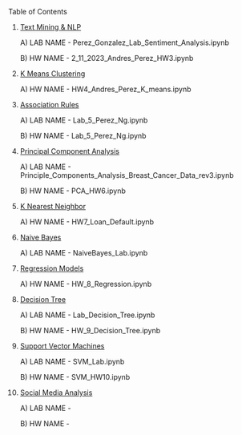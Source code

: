 Table of Contents 

1)   [Text Mining & NLP](https://github.com/Titas23/IS-170-Machine-Learning/tree/2.-Text-Mining-%26-NLP)

      A) LAB NAME - Perez_Gonzalez_Lab_Sentiment_Analysis.ipynb
                
      B) HW NAME - 2_11_2023_Andres_Perez_HW3.ipynb
              
2)	[K Means Clustering](https://github.com/Titas23/IS-170-Machine-Learning/tree/3.-K-Means-Clustering)

      A) HW NAME - HW4_Andres_Perez_K_means.ipynb
  
3)	[Association Rules](https://github.com/Titas23/IS-170-Machine-Learning/tree/4.-Association-Rules)

      A) LAB NAME - Lab_5_Perez_Ng.ipynb

      B) HW NAME - Lab_5_Perez_Ng.ipynb

4)	[Principal Component Analysis](https://github.com/Titas23/IS-170-Machine-Learning/tree/5.-Principal-Component-Analysis)

      A) LAB NAME - Principle_Components_Analysis_Breast_Cancer_Data_rev3.ipynb

      B) HW NAME - PCA_HW6.ipynb
  
5)	[K Nearest Neighbor](https://github.com/Titas23/IS-170-Machine-Learning/tree/6.-K-Nearest-Neighbors)

     A) HW NAME - HW7_Loan_Default.ipynb
  
6)    [Naive Bayes](https://github.com/Titas23/IS-170-Machine-Learning/tree/7.-Naive-Bayes)

       A) LAB NAME - NaiveBayes_Lab.ipynb
  
7)   [Regression Models](https://github.com/Titas23/IS-170-Machine-Learning/tree/8.-Regression-Models)

     A) HW NAME - HW_8_Regression.ipynb
  
8)   [Decision Tree](https://github.com/Titas23/IS-170-Machine-Learning/tree/9.-Decision-Tree)

      A) LAB NAME - Lab_Decision_Tree.ipynb

      B) HW NAME - HW_9_Decision_Tree.ipynb
      
 9)   [Support Vector Machines](https://github.com/Titas23/IS-170-Machine-Learning/tree/10.-Support-Vector-Machines)

      A) LAB NAME - SVM_Lab.ipynb

      B) HW NAME - SVM_HW10.ipynb

 10)  [Social Media Analysis]()

      A) LAB NAME - 

      B) HW NAME - 
